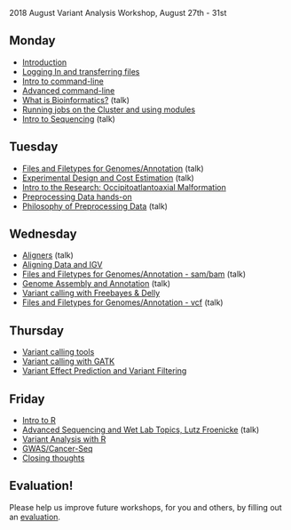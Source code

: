 2018 August Variant Analysis Workshop, August 27th - 31st

Monday
----------

* [Introduction](monday/Introduction.pdf)
* [Logging In and transferring files](monday/logging-in)
* [Intro to command-line](monday/command-line-intro)
* [Advanced command-line](monday/advanced-command-line)
* [What is Bioinformatics?](monday/What_is_Bioinformatics.pdf) (talk)
* [Running jobs on the Cluster and using modules](monday/cluster)
* [Intro to Sequencing](monday/Intro2Seq_Variants_2017.pdf) (talk)


Tuesday
----------

* [Files and Filetypes for Genomes/Annotation](tuesday/Filetypes.pdf) (talk)
* [Experimental Design and Cost Estimation](tuesday/ExperimentalDesign.pdf) (talk)
* [Intro to the Research: Occipitoatlantoaxial Malformation](tuesday/OAAM.pdf)
* [Preprocessing Data hands-on](tuesday/preproc)
* [Philosophy of Preprocessing Data](tuesday/Preprocessing.pdf) (talk)


Wednesday
----------

* [Aligners](wednesday/aligners) (talk)
* [Aligning Data and IGV](wednesday/Aligners.pdf)
* [Files and Filetypes for Genomes/Annotation - sam/bam](tuesday/Filetypes.pdf) (talk)
* [Genome Assembly and Annotation](wednesday/GenomeAssembly.pdf) (talk)
* [Variant calling with Freebayes & Delly](wednesday/variant_calling)
* [Files and Filetypes for Genomes/Annotation - vcf](tuesday/Filetypes.pdf) (talk)


Thursday
----------

* [Variant calling tools](thursday/variantcalling)
* [Variant calling with GATK](wednesday/gatk)
* [Variant Effect Prediction and Variant Filtering](thursday/snpeff)


Friday
----------

* [Intro to R](friday/Intro2R.md)
* [Advanced Sequencing and Wet Lab Topics, Lutz Froenicke](friday/VariantAnalysisBioinformaticsWorkshop_082017.pdf) (talk)
* [Variant Analysis with R](friday/Variant-Analysis-by-R.md)
* [GWAS/Cancer-Seq](friday/GWAS_Cancer.pdf)
* [Closing thoughts](friday/Closing_Thoughts.pdf)

Evaluation!
-----------

Please help us improve future workshops, for you and others, by filling out an [evaluation](https://goo.gl/forms/ZuiO1QMECho61kJY2).






